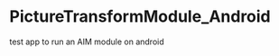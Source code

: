 PictureTransformModule_Android
==============================

test app to run an AIM module on android
